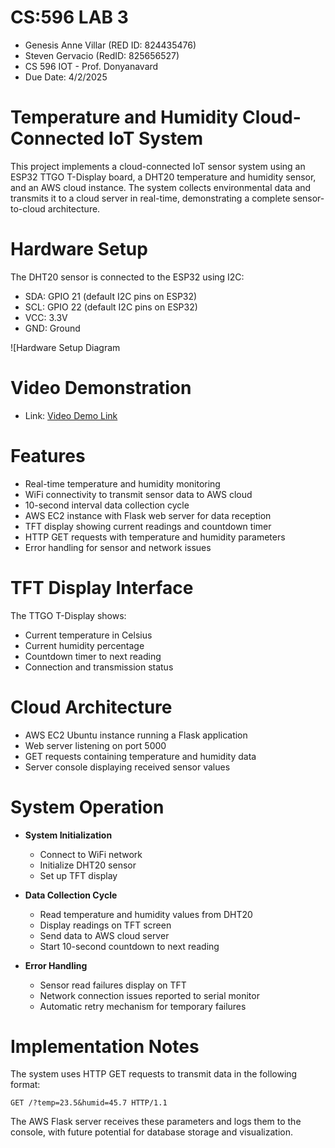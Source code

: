 # CS:596 LAB 3
 * Genesis Anne Villar (RED ID: 824435476)
 * Steven Gervacio (RedID: 825656527)
 * CS 596 IOT - Prof. Donyanavard
 * Due Date: 4/2/2025

# Temperature and Humidity Cloud-Connected IoT System
This project implements a cloud-connected IoT sensor system using an ESP32 TTGO T-Display board, a DHT20 temperature and humidity sensor, and an AWS cloud instance. The system collects environmental data and transmits it to a cloud server in real-time, demonstrating a complete sensor-to-cloud architecture.

# Hardware Setup
The DHT20 sensor is connected to the ESP32 using I2C:
- SDA: GPIO 21 (default I2C pins on ESP32)
- SCL: GPIO 22 (default I2C pins on ESP32)
- VCC: 3.3V
- GND: Ground

![Hardware Setup Diagram 

# Video Demonstration
- Link: [Video Demo Link]()

# Features 
- Real-time temperature and humidity monitoring
- WiFi connectivity to transmit sensor data to AWS cloud
- 10-second interval data collection cycle
- AWS EC2 instance with Flask web server for data reception
- TFT display showing current readings and countdown timer
- HTTP GET requests with temperature and humidity parameters
- Error handling for sensor and network issues

# TFT Display Interface
The TTGO T-Display shows:
- Current temperature in Celsius
- Current humidity percentage
- Countdown timer to next reading
- Connection and transmission status

# Cloud Architecture
- AWS EC2 Ubuntu instance running a Flask application
- Web server listening on port 5000
- GET requests containing temperature and humidity data
- Server console displaying received sensor values

# System Operation
- **System Initialization**
  - Connect to WiFi network
  - Initialize DHT20 sensor
  - Set up TFT display
  
- **Data Collection Cycle**
  - Read temperature and humidity values from DHT20
  - Display readings on TFT screen
  - Send data to AWS cloud server
  - Start 10-second countdown to next reading
  
- **Error Handling**
  - Sensor read failures display on TFT
  - Network connection issues reported to serial monitor
  - Automatic retry mechanism for temporary failures

# Implementation Notes
The system uses HTTP GET requests to transmit data in the following format:
```
GET /?temp=23.5&humid=45.7 HTTP/1.1
```

The AWS Flask server receives these parameters and logs them to the console, with future potential for database storage and visualization.

